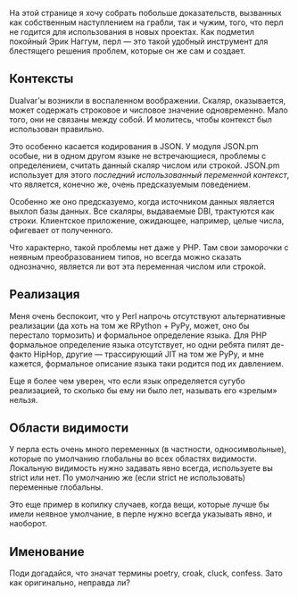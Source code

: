 На этой странице я хочу собрать побольше доказательств, вызванных как
собственным наступлением на грабли, так и чужим, того, что перл не
годится для использования в новых проектах. Как подметил покойный
Эрик Наггум, перл — это такой удобный инструмент для блестящего
решения проблем, которые он же сам и создает.

## Контексты

Dualvar'ы возникли в воспаленном воображении. Скаляр, оказывается, может
содержать строковое и числовое значение одновременно. Мало того, они не
связаны между собой. И молитесь, чтобы контекст был использован
правильно.

Это особенно касается кодирования в JSON. У модуля JSON.pm особые, ни в
одном другом языке не встречающиеся, проблемы с определением, считать
данный скаляр числом или строкой. JSON.pm использует для этого
*последний использованный переменной контекст*, что является,
конечно же, очень предсказуемым поведением.

Особенно же оно предсказуемо, когда источником данных является выхлоп
базы данных. Все скаляры, выдаваемые DBI, трактуются как строки.
Клиентское приложение, ожидающее, например, целые числа, офигевает
от полученного.

Что характерно, такой проблемы нет даже у PHP. Там свои заморочки с
неявным преобразованием типов, но всегда можно сказать однозначно,
является ли вот эта переменная числом или строкой.

## Реализация

Меня очень беспокоит, что у Perl напрочь отсутствуют альтернативные
реализации (да хоть на том же RPython + PyPy, может, оно бы
перестало тормозить) и формальное определение языка. Для PHP
формальное определение языка отсутствует, но одни ребята пилят
де-факто HipHop, другие — трассирующий JIT на том же PyPy, и мне
кажется, формальное описание языка таки родится под их давлением.

Еще я более чем уверен, что если язык определяется сугубо реализацией,
то сколько бы ему ни было лет, называть его «зрелым» нельзя.

## Области видимости

У перла есть очень много переменных (в частности, односимвольные),
которые по умолчанию глобальны во всех областях видимости.
Локальную видимость нужно задавать явно всегда, используете вы
strict или нет. По умолчанию же (если strict не использовать) переменные
глобальны.

Это еще пример в копилку случаев, когда вещи, которые лучше бы имели
неявное умолчание, в перле нужно всегда указывать явно, и наоборот.

## Именование

Поди догадайся, что значат термины poetry, croak, cluck, confess. Зато
как оригинально, неправда ли?

